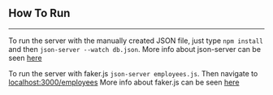 ## How To Run
---

To run the server with the manually created JSON file, just type `npm install` and then `json-server --watch db.json`.
More info about json-server can be seen [here](https://www.npmjs.com/package/json-server)

To run the server with faker.js `json-server employees.js`.
Then navigate to [localhost:3000/employees](http://localhost:3000/employees)
More info about faker.js can be seen [here](https://github.com/marak/Faker.js/) 